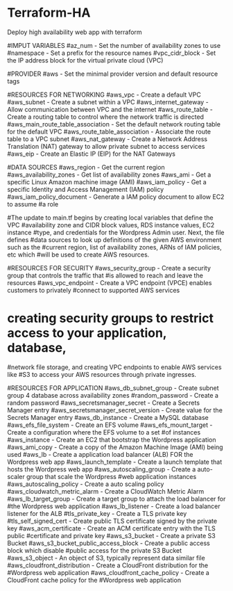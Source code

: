# Terraform-HA

Deploy high availability web app with terraform

#IMPUT VARIABLES
#az_num - Set the number of availability zones to use
#namespace - Set a prefix for the resource names
#vpc_cidr_block - Set the IP address block for the virtual private cloud (VPC)


#PROVIDER
#aws - Set the minimal provider version and default resource tags


#RESOURCES FOR NETWORKING
#aws_vpc - Create a default VPC
#aws_subnet - Create a subnet within a VPC
#aws_internet_gateway - Allow communication between VPC and the internet
#aws_route_table - Create a routing table to control where the network traffic is directed
#aws_main_route_table_association - Set the default network routing table for the default VPC
#aws_route_table_association - Associate the route table to a VPC subnet
#aws_nat_gateway - Create a Network Address Translation (NAT) gateway to allow private subnet to access services
#aws_eip - Create an Elastic IP (EIP) for the NAT Gateways


#DATA SOURCES
#aws_region - Get the current region
#aws_availability_zones - Get list of availability zones
#aws_ami - Get a specific Linux Amazon machine image (AMI)
#aws_iam_policy - Get a specific Identity and Access Management (IAM) policy
#aws_iam_policy_document - Generate a IAM policy document to allow EC2 to assume
#a role

#The update to main.tf begins by creating local variables that define the VPC 
#availability zone and CIDR block values, RDS instance values, EC2 instance 
#type, and credentials for the Wordpress Admin user. Next, the file defines 
#data sources to look up definitions of the given AWS environment such as the 
#current region, list of availability zones, ARNs of IAM policies, etc which 
#will be used to create AWS resources.


#RESOURCES FOR SECURITY
#aws_security_group - Create a security group that controls the traffic that 
#is allowed to reach and leave the resources
#aws_vpc_endpoint - Create a VPC endpoint (VPCE) enables customers to privately 
#connect to supported AWS services

# creating security groups to restrict access to your application, database, 
#network file storage, and creating VPC endpoints to enable AWS services like 
#S3 to access your AWS resources through private ingresses.


#RESOURCES FOR APPLICATION
#aws_db_subnet_group - Create subnet group 4 database across availability zones
#random_password - Create a random password
#aws_secretsmanager_secret - Create a Secrets Manager entry
#aws_secretsmanager_secret_version - Create value for the Secrets Manager entry
#aws_db_instance - Create a MySQL database
#aws_efs_file_system - Create an EFS volume
#aws_efs_mount_target - Create a configuration where the EFS volume to a set 
#of instances
#aws_instance - Create an EC2 that bootstrap the Wordpress application
#aws_ami_copy - Create a copy of the Amazon Machine Image (AMI) being used
#aws_lb - Create a application load balancer (ALB) FOR the Wordpress web app
#aws_launch_template - Create a launch template that hosts the Wordpress web app
#aws_autoscaling_group - Create a auto-scaler group that scale the Wordpress 
#web application instances
#aws_autoscaling_policy - Create a auto scaling policy
#aws_cloudwatch_metric_alarm - Create a CloudWatch Metric Alarm
#aws_lb_target_group - Create a target group to attach the load balancer for 
#the Wordpress web application
#aws_lb_listener - Create a load balancer listener for the ALB
#tls_private_key - Create a TLS private key
#tls_self_signed_cert - Create  public TLS certificate signed by the private key
#aws_acm_certificate - Create an ACM certificate entry with the TLS public 
#certificate and private key
#aws_s3_bucket - Create a private S3 Bucket
#aws_s3_bucket_public_access_block - Create a public access block which disable 
#public access for the private S3 Bucket
#aws_s3_object - An object of S3, typically represent data similar file
#aws_cloudfront_distribution - Create a CloudFront distribution for the 
#Wordpress web application
#aws_cloudfront_cache_policy - Create a CloudFront cache policy for the 
#Wordpress web application